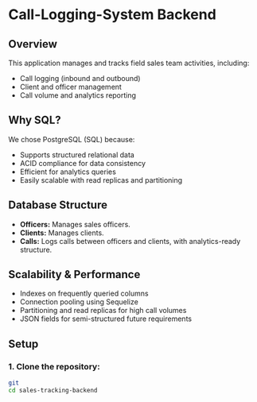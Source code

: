 # Call-Logging-System Backend

## Overview
This application manages and tracks field sales team activities, including:
- Call logging (inbound and outbound)
- Client and officer management
- Call volume and analytics reporting

## Why SQL?
We chose PostgreSQL (SQL) because:
- Supports structured relational data
- ACID compliance for data consistency
- Efficient for analytics queries
- Easily scalable with read replicas and partitioning

## Database Structure
- **Officers:** Manages sales officers.
- **Clients:** Manages clients.
- **Calls:** Logs calls between officers and clients, with analytics-ready structure.

## Scalability & Performance
- Indexes on frequently queried columns
- Connection pooling using Sequelize
- Partitioning and read replicas for high call volumes
- JSON fields for semi-structured future requirements

## Setup

### 1. Clone the repository:
```bash
git 
cd sales-tracking-backend

